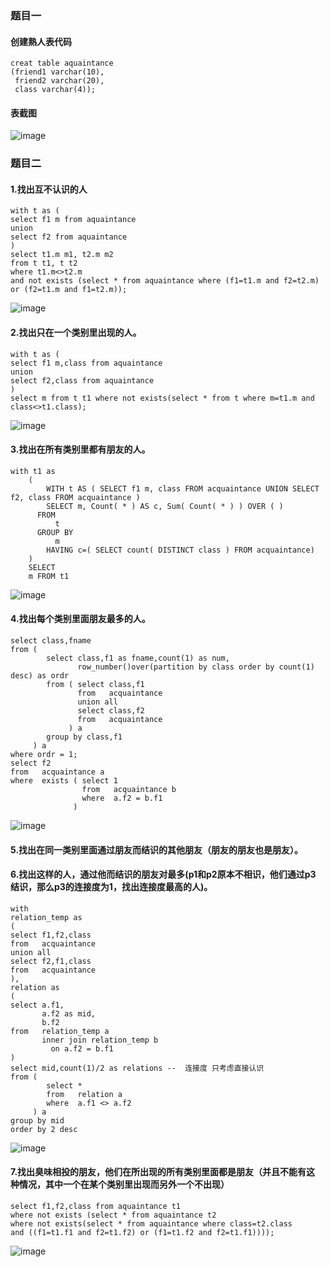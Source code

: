 ### 题目一
#### 创建熟人表代码
```
creat table aquaintance
(friend1 varchar(10),
 friend2 varchar(20),
 class varchar(4));
 ```
#### 表截图
![image]()
### 题目二
#### 1.找出互不认识的⼈
```
with t as (
select f1 m from aquaintance
union 
select f2 from aquaintance
)
select t1.m m1, t2.m m2
from t t1, t t2
where t1.m<>t2.m
and not exists (select * from aquaintance where (f1=t1.m and f2=t2.m) or (f2=t1.m and f1=t2.m));
```
![image]()
#### 2.找出只在⼀个类别⾥出现的⼈。
```
with t as (
select f1 m,class from aquaintance
union 
select f2,class from aquaintance
)
select m from t t1 where not exists(select * from t where m=t1.m and class<>t1.class);
```
![image]()
#### 3.找出在所有类别⾥都有朋友的⼈。
```
with t1 as
	(
		WITH t AS ( SELECT f1 m, class FROM acquaintance UNION SELECT f2, class FROM acquaintance ) 
		SELECT m, Count( * ) AS c, Sum( Count( * ) ) OVER ( ) 
	  FROM
		  t 
	  GROUP BY
		  m
		HAVING c=( SELECT count( DISTINCT class ) FROM acquaintance)
	) 
	SELECT
	m FROM t1
```
![image]()
#### 4.找出每个类别⾥⾯朋友最多的⼈。
```
select class,fname
from (
        select class,f1 as fname,count(1) as num,
               row_number()over(partition by class order by count(1) desc) as ordr
        from ( select class,f1
               from   acquaintance
               union all
               select class,f2
               from   acquaintance
             ) a
        group by class,f1
     ) a
where ordr = 1;
select f2
from   acquaintance a
where  exists ( select 1
                from   acquaintance b
                where  a.f2 = b.f1
              )
```
![image]()
#### 5.找出在同⼀类别⾥⾯通过朋友⽽结识的其他朋友（朋友的朋友也是朋友）。 
#### 6.找出这样的⼈，通过他⽽结识的朋友对最多(p1和p2原本不相识，他们通过p3 结识，那么p3的连接度为1，找出连接度最⾼的⼈)。
```
with 
relation_temp as 
(
select f1,f2,class
from   acquaintance
union all
select f2,f1,class
from   acquaintance
),
relation as
(
select a.f1,
       a.f2 as mid,
       b.f2 
from   relation_temp a
       inner join relation_temp b
         on a.f2 = b.f1
)
select mid,count(1)/2 as relations --  连接度 只考虑直接认识
from (
        select *
        from   relation a
        where  a.f1 <> a.f2
     ) a
group by mid 
order by 2 desc
```
![image]()
#### 7.找出臭味相投的朋友，他们在所出现的所有类别⾥⾯都是朋友（并且不能有这 种情况，其中⼀个在某个类别⾥出现⽽另外⼀个不出现）
```
select f1,f2,class from aquaintance t1
where not exists (select * from aquaintance t2
where not exists(select * from aquaintance where class=t2.class 
and ((f1=t1.f1 and f2=t1.f2) or (f1=t1.f2 and f2=t1.f1))));
```
![image]()

